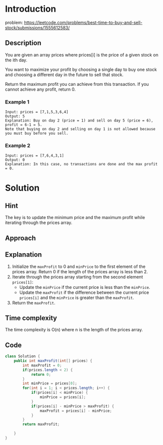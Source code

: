 # Introduction
problem: https://leetcode.com/problems/best-time-to-buy-and-sell-stock/submissions/1555612583/

## Description
You are given an array prices where prices[i] is the price of a given stock on the ith day.

You want to maximize your profit by choosing a single day to buy one stock and choosing a different day in the future to sell that stock.

Return the maximum profit you can achieve from this transaction. If you cannot achieve any profit, return 0.

### Example 1

```plaintext
Input: prices = [7,1,5,3,6,4]
Output: 5
Explanation: Buy on day 2 (price = 1) and sell on day 5 (price = 6), profit = 6-1 = 5.
Note that buying on day 2 and selling on day 1 is not allowed because you must buy before you sell.
```

### Example 2
```plaintext
Input: prices = [7,6,4,3,1]
Output: 0
Explanation: In this case, no transactions are done and the max profit = 0.
```

# Solution

## Hint
The key is to update the minimum price and the maximum profit while iterating through the prices array.

## Approach

## Explanation
1. Initialize the `maxProfit` to 0 and `minPrice` to the first element of the prices array. Return 0 if the length of the prices array is less than 2.
2. Iterate through the prices array starting from the second element `prices[1]`:
    - Update the `minPrice` if the current price is less than the `minPrice`.
    - Update the `maxProfit` if the difference between the current price `prices[i]` and the `minPrice` is greater than the `maxProfit`.
3. Return the `maxProfit`.

## Time complexity
The time complexity is O(n) where n is the length of the prices array.

## Code
```java
class Solution {
    public int maxProfit(int[] prices) {
        int maxProfit = 0;
        if(prices.length < 2) {
            return 0;
        }
        int minPrice = prices[0];
        for(int i = 1; i < prices.length; i++) {
            if(prices[i] < minPrice) {
                minPrice = prices[i];
            }
            if(prices[i] - minPrice > maxProfit) {
                maxProfit = prices[i] - minPrice;
            }
        }
        return maxProfit;
        
    }
}
```